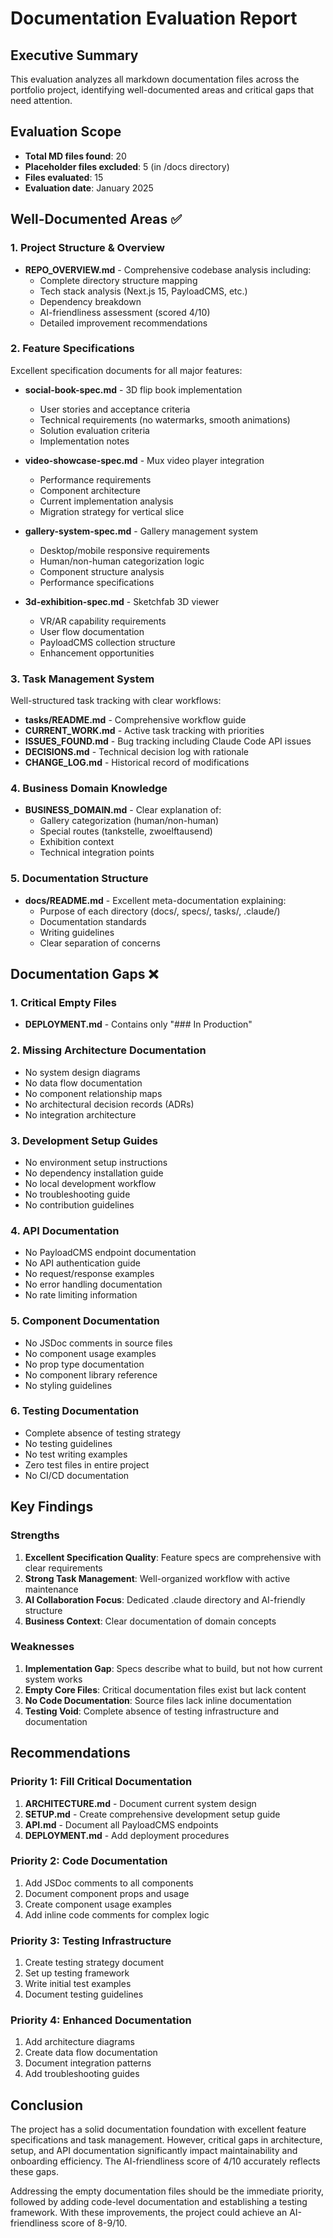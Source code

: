 # Documentation Evaluation Report

## Executive Summary
This evaluation analyzes all markdown documentation files across the portfolio project, identifying well-documented areas and critical gaps that need attention.

## Evaluation Scope
- **Total MD files found**: 20
- **Placeholder files excluded**: 5 (in /docs directory)
- **Files evaluated**: 15
- **Evaluation date**: January 2025

## Well-Documented Areas ✅

### 1. Project Structure & Overview
- **REPO_OVERVIEW.md** - Comprehensive codebase analysis including:
  - Complete directory structure mapping
  - Tech stack analysis (Next.js 15, PayloadCMS, etc.)
  - Dependency breakdown
  - AI-friendliness assessment (scored 4/10)
  - Detailed improvement recommendations

### 2. Feature Specifications
Excellent specification documents for all major features:

- **social-book-spec.md** - 3D flip book implementation
  - User stories and acceptance criteria
  - Technical requirements (no watermarks, smooth animations)
  - Solution evaluation criteria
  - Implementation notes

- **video-showcase-spec.md** - Mux video player integration
  - Performance requirements
  - Component architecture
  - Current implementation analysis
  - Migration strategy for vertical slice

- **gallery-system-spec.md** - Gallery management system
  - Desktop/mobile responsive requirements
  - Human/non-human categorization logic
  - Component structure analysis
  - Performance specifications

- **3d-exhibition-spec.md** - Sketchfab 3D viewer
  - VR/AR capability requirements
  - User flow documentation
  - PayloadCMS collection structure
  - Enhancement opportunities

### 3. Task Management System
Well-structured task tracking with clear workflows:

- **tasks/README.md** - Comprehensive workflow guide
- **CURRENT_WORK.md** - Active task tracking with priorities
- **ISSUES_FOUND.md** - Bug tracking including Claude Code API issues
- **DECISIONS.md** - Technical decision log with rationale
- **CHANGE_LOG.md** - Historical record of modifications

### 4. Business Domain Knowledge
- **BUSINESS_DOMAIN.md** - Clear explanation of:
  - Gallery categorization (human/non-human)
  - Special routes (tankstelle, zwoelftausend)
  - Exhibition context
  - Technical integration points

### 5. Documentation Structure
- **docs/README.md** - Excellent meta-documentation explaining:
  - Purpose of each directory (docs/, specs/, tasks/, .claude/)
  - Documentation standards
  - Writing guidelines
  - Clear separation of concerns

## Documentation Gaps ❌

### 1. Critical Empty Files

- **DEPLOYMENT.md** - Contains only "### In Production"


### 2. Missing Architecture Documentation
- No system design diagrams
- No data flow documentation
- No component relationship maps
- No architectural decision records (ADRs)
- No integration architecture

### 3. Development Setup Guides
- No environment setup instructions
- No dependency installation guide
- No local development workflow
- No troubleshooting guide
- No contribution guidelines

### 4. API Documentation
- No PayloadCMS endpoint documentation
- No API authentication guide
- No request/response examples
- No error handling documentation
- No rate limiting information

### 5. Component Documentation
- No JSDoc comments in source files
- No component usage examples
- No prop type documentation
- No component library reference
- No styling guidelines

### 6. Testing Documentation
- Complete absence of testing strategy
- No testing guidelines
- No test writing examples
- Zero test files in entire project
- No CI/CD documentation

## Key Findings

### Strengths
1. **Excellent Specification Quality**: Feature specs are comprehensive with clear requirements
2. **Strong Task Management**: Well-organized workflow with active maintenance
3. **AI Collaboration Focus**: Dedicated .claude directory and AI-friendly structure
4. **Business Context**: Clear documentation of domain concepts

### Weaknesses
1. **Implementation Gap**: Specs describe what to build, but not how current system works
2. **Empty Core Files**: Critical documentation files exist but lack content
3. **No Code Documentation**: Source files lack inline documentation
4. **Testing Void**: Complete absence of testing infrastructure and documentation

## Recommendations

### Priority 1: Fill Critical Documentation
1. **ARCHITECTURE.md** - Document current system design
2. **SETUP.md** - Create comprehensive development setup guide
3. **API.md** - Document all PayloadCMS endpoints
4. **DEPLOYMENT.md** - Add deployment procedures

### Priority 2: Code Documentation
1. Add JSDoc comments to all components
2. Document component props and usage
3. Create component usage examples
4. Add inline code comments for complex logic

### Priority 3: Testing Infrastructure
1. Create testing strategy document
2. Set up testing framework
3. Write initial test examples
4. Document testing guidelines

### Priority 4: Enhanced Documentation
1. Add architecture diagrams
2. Create data flow documentation
3. Document integration patterns
4. Add troubleshooting guides

## Conclusion

The project has a solid documentation foundation with excellent feature specifications and task management. However, critical gaps in architecture, setup, and API documentation significantly impact maintainability and onboarding efficiency. The AI-friendliness score of 4/10 accurately reflects these gaps.

Addressing the empty documentation files should be the immediate priority, followed by adding code-level documentation and establishing a testing framework. With these improvements, the project could achieve an AI-friendliness score of 8-9/10.
